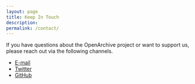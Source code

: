 ```yaml
---
layout: page
title: Keep In Touch
description: 
permalink: /contact/
---
```

<p>If you have questions about the OpenArchive project or want to support us, please reach out via the following channels.</p>
<ul id="contact-links">
<li><a target="_blank" href="mailto:info@open-archive.org"><i class="fa fa-envelope-o fa-fw"></i> <span class="network-name">E-mail</span></a></li>
<li><a href="https://twitter.com/open_archive"><i class="fa fa-twitter fa-fw"></i> <span class="network-name">Twitter</span></a></li>
<li><a href="https://github.com/openarchive"><i class="fa fa-github fa-fw"></i> <span class="network-name">GitHub</span></a></li>
  </ul>



